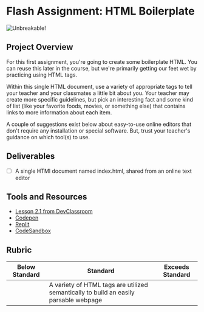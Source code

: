 # Flash Assignment: HTML Boilerplate

![Unbreakable!](https://media.giphy.com/media/s6KzZwDzM6v5u/giphy.gif)

## Project Overview

For this first assignment, you're going to create some boilerplate HTML. You can reuse this later in the course, but we're primarily getting our feet wet by practicing using HTML tags.

Within this single HTML document, use a variety of appropriate tags to tell your teacher and your classmates a little bit about you. Your teacher may create more specific guidelines, but pick an interesting fact and some kind of list (like your favorite foods, movies, or something else) that contains links to more information about each item.

A couple of suggestions exist below about easy-to-use online editors that don't require any installation or special software. But, trust your teacher's guidance on which tool(s) to use.

## Deliverables 

 - [ ] A single HTMl document named index.html, shared from an online text editor <br />
 
## Tools and Resources
- [Lesson 2.1 from DevClassroom](https://www.devclassroom.dev/lessons/html-basics)
- [Codepen](https://codepen.io/)
- [Replit](https://replit.com/)
- [CodeSandbox](https://codesandbox.io/)


## Rubric
| Below Standard  | Standard                                                                                     | Exceeds Standard |
| -------------   | -------------                                                                                | -------------    |
|                 | A variety of HTML tags are utilized semantically to build an easily parsable webpage         |

